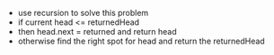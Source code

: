 - use recursion to solve this problem
- if current head <= returnedHead
- then head.next = returned and return head
- otherwise find the right spot for head and return the returnedHead